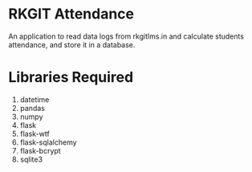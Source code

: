 # RKGIT Attendance
An application to read data logs from rkgitlms.in and calculate students attendance, and store it in a database.

# Libraries Required
1. datetime
2. pandas
3. numpy
4. flask
5. flask-wtf
6. flask-sqlalchemy
7. flask-bcrypt
8. sqlite3